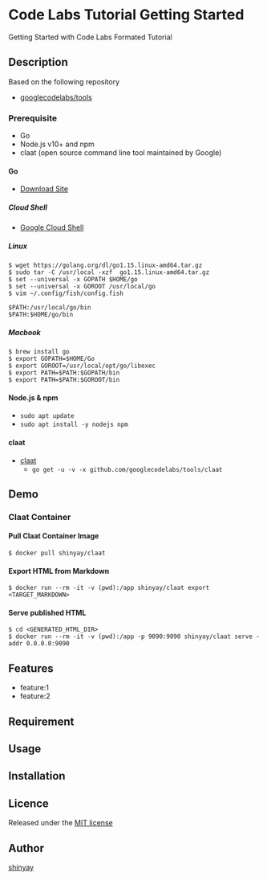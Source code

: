 # Code Labs Tutorial Getting Started

Getting Started with Code Labs Formated Tutorial

## Description
Based on the following repository
- [googlecodelabs/tools](https://github.com/googlecodelabs/tools)

### Prerequisite
- Go
- Node.js v10+ and npm
- claat (open source command line tool maintained by Google)

#### Go
- [Download Site](https://golang.org/dl/)

##### Cloud Shell
- [Google Cloud Shell](https://shell.cloud.google.com/?hl=en_US&fromcloudshell=true&show=terminal)

##### Linux
```
$ wget https://golang.org/dl/go1.15.linux-amd64.tar.gz
$ sudo tar -C /usr/local -xzf  go1.15.linux-amd64.tar.gz
$ set --universal -x GOPATH $HOME/go
$ set --universal -x GOROOT /usr/local/go
$ vim ~/.config/fish/config.fish

$PATH:/usr/local/go/bin 
$PATH:$HOME/go/bin
```

##### Macbook
```
$ brew install go
$ export GOPATH=$HOME/Go
$ export GOROOT=/usr/local/opt/go/libexec
$ export PATH=$PATH:$GOPATH/bin
$ export PATH=$PATH:$GOROOT/bin
```

#### Node.js & npm
- `sudo apt update`
- `sudo apt install -y nodejs npm`

#### claat
- [claat](https://github.com/googlecodelabs/tools/tree/master/claat#install)
  - `go get -u -v -x github.com/googlecodelabs/tools/claat`

## Demo
### Claat Container
#### Pull Claat Container Image
```
$ docker pull shinyay/claat
```

#### Export HTML from Markdown
```
$ docker run --rm -it -v (pwd):/app shinyay/claat export <TARGET_MARKDOWN>
```

#### Serve published HTML
```
$ cd <GENERATED_HTML_DIR>
$ docker run --rm -it -v (pwd):/app -p 9090:9090 shinyay/claat serve -addr 0.0.0.0:9090
```

## Features

- feature:1
- feature:2

## Requirement

## Usage

## Installation

## Licence

Released under the [MIT license](https://gist.githubusercontent.com/shinyay/56e54ee4c0e22db8211e05e70a63247e/raw/34c6fdd50d54aa8e23560c296424aeb61599aa71/LICENSE)

## Author

[shinyay](https://github.com/shinyay)
